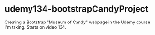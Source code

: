 # udemy134-bootstrapCandyProject
Creating a Bootstrap "Museum of Candy" webpage in the Udemy course I'm taking. Starts on video 134.
